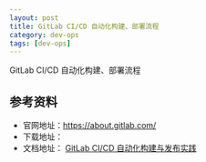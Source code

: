 ```yaml
---
layout: post
title: GitLab CI/CD 自动化构建、部署流程 
category: dev-ops
tags: [dev-ops]
---
```


GitLab CI/CD 自动化构建、部署流程

## 参考资料
- 官网地址：https://about.gitlab.com/
- 下载地址：
- 文档地址：
[GitLab CI/CD 自动化构建与发布实践](https://blog.csdn.net/cr7258/article/details/121462283)

## 